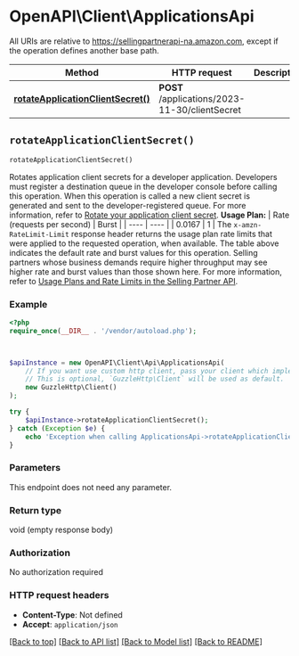 # OpenAPI\Client\ApplicationsApi

All URIs are relative to https://sellingpartnerapi-na.amazon.com, except if the operation defines another base path.

| Method | HTTP request | Description |
| ------------- | ------------- | ------------- |
| [**rotateApplicationClientSecret()**](ApplicationsApi.md#rotateApplicationClientSecret) | **POST** /applications/2023-11-30/clientSecret |  |


## `rotateApplicationClientSecret()`

```php
rotateApplicationClientSecret()
```



Rotates application client secrets for a developer application. Developers must register a destination queue in the developer console before calling this operation. When this operation is called a new client secret is generated and sent to the developer-registered queue. For more information, refer to [Rotate your application client secret](https://developer-docs.amazon.com/sp-api/v0/docs/application-management-api-v2023-11-30-use-case-guide#tutorial-rotate-your-applications-client-secret).  **Usage Plan:**  | Rate (requests per second) | Burst | | ---- | ---- | | 0.0167 | 1 |  The `x-amzn-RateLimit-Limit` response header returns the usage plan rate limits that were applied to the requested operation, when available. The table above indicates the default rate and burst values for this operation. Selling partners whose business demands require higher throughput may see higher rate and burst values than those shown here. For more information, refer to [Usage Plans and Rate Limits in the Selling Partner API](https://developer-docs.amazon.com/sp-api/docs/usage-plans-and-rate-limits-in-the-sp-api).

### Example

```php
<?php
require_once(__DIR__ . '/vendor/autoload.php');



$apiInstance = new OpenAPI\Client\Api\ApplicationsApi(
    // If you want use custom http client, pass your client which implements `GuzzleHttp\ClientInterface`.
    // This is optional, `GuzzleHttp\Client` will be used as default.
    new GuzzleHttp\Client()
);

try {
    $apiInstance->rotateApplicationClientSecret();
} catch (Exception $e) {
    echo 'Exception when calling ApplicationsApi->rotateApplicationClientSecret: ', $e->getMessage(), PHP_EOL;
}
```

### Parameters

This endpoint does not need any parameter.

### Return type

void (empty response body)

### Authorization

No authorization required

### HTTP request headers

- **Content-Type**: Not defined
- **Accept**: `application/json`

[[Back to top]](#) [[Back to API list]](../../README.md#endpoints)
[[Back to Model list]](../../README.md#models)
[[Back to README]](../../README.md)
